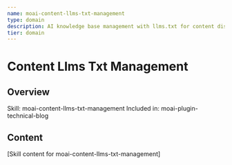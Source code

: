```yaml
---
name: moai-content-llms-txt-management
type: domain
description: AI knowledge base management with llms.txt for content discovery
tier: domain
---
```


# Content Llms Txt Management

## Overview
Skill: moai-content-llms-txt-management
Included in: moai-plugin-technical-blog

## Content
[Skill content for moai-content-llms-txt-management]
